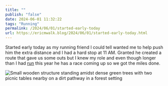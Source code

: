 ```yaml
---
title: ""
publish: "false"
date: 2024-06-01 11:32:22
tags: "Running"
permalink: /2024/06/01/started-early-today
url: https://ericmwalk.blog/2024/06/01/started-early-today.html
---
```


Started early today as my running friend I could tell wanted me to help push him the extra distance and I had a hard stop at 11 AM. Granted he created a route that gave us some outs but I knew my role and even though longer than I had [run](https://strava.com/activities/11549156251) this year he has a race coming up so we got the miles done.

![Small wooden structure standing amidst dense green trees with two picnic tables nearby on a dirt pathway in a forest setting](https://ericmwalk.blog/uploads/2024/img-0115.jpeg)